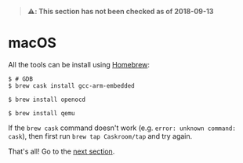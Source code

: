 > **⚠️: This section has not been checked as of 2018-09-13**

# macOS

All the tools can be install using [Homebrew]:

[Homebrew]: http://brew.sh/

``` console
$ # GDB
$ brew cask install gcc-arm-embedded

$ brew install openocd

$ brew install qemu
```

If the `brew cask` command doesn't work (e.g. `error: unknown command: cask`),
then first run `brew tap Caskroom/tap` and try again.

That's all! Go to the [next section].

[next section]: verify.md
